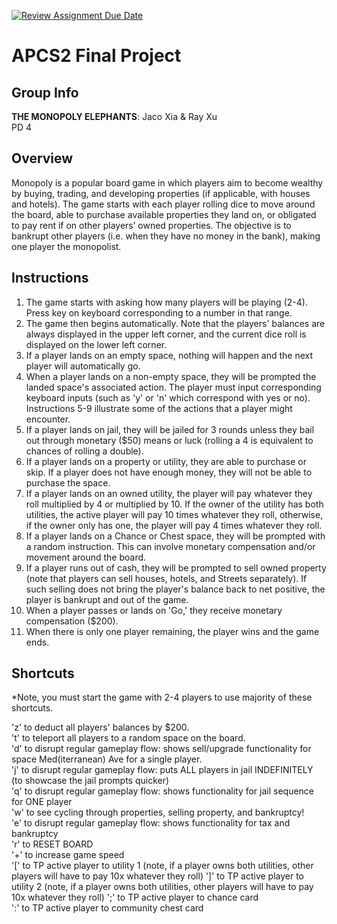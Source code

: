 [![Review Assignment Due Date](https://classroom.github.com/assets/deadline-readme-button-24ddc0f5d75046c5622901739e7c5dd533143b0c8e959d652212380cedb1ea36.svg)](https://classroom.github.com/a/syDSSnTt)
# APCS2 Final Project

## Group Info

**THE MONOPOLY ELEPHANTS**:
Jaco Xia & Ray Xu   
PD 4   

## Overview

Monopoly is a popular board game in which players aim to become wealthy by buying, trading, and developing properties (if applicable, with houses and hotels). The game starts with each player rolling dice to move around the board, able to purchase available properties they land on, or obligated to pay rent if on other players’ owned properties. The objective is to bankrupt other players (i.e. when they have no money in the bank), making one player the monopolist.

## Instructions

1. The game starts with asking how many players will be playing (2-4). Press key on keyboard corresponding to a number in that range.
2. The game then begins automatically. Note that the players' balances are always displayed in the upper left corner, and the current dice roll is displayed on the lower left corner.
3. If a player lands on an empty space, nothing will happen and the next player will automatically go.
4. When a player lands on a non-empty space, they will be prompted the landed space's associated action. The player must input corresponding keyboard inputs (such as 'y' or 'n' which correspond with yes or no). Instructions 5-9 illustrate some of the actions that a player might encounter. 
5. If a player lands on jail, they will be jailed for 3 rounds unless they bail out through monetary ($50) means or luck (rolling a 4 is equivalent to chances of rolling a double).
6. If a player lands on a property or utility, they are able to purchase or skip. If a player does not have enough money, they will not be able to purchase the space.
7. If a player lands on an owned utility, the player will pay whatever they roll multiplied by 4 or multiplied by 10. If the owner of the utility has both utilities, the active player will pay 10 times whatever they roll, otherwise, if the owner only has one, the player will pay 4 times whatever they roll.  
8. If a player lands on a Chance or Chest space, they will be prompted with a random instruction. This can involve monetary compensation and/or movement around the board.
9. If a player runs out of cash, they will be prompted to sell owned property (note that players can sell houses, hotels, and Streets separately). If such selling does not bring the player's balance back to net positive, the player is bankrupt and out of the game.
10. When a player passes or lands on 'Go,' they receive monetary compensation ($200).
11. When there is only one player remaining, the player wins and the game ends.



## Shortcuts

*Note, you must start the game with 2-4 players to use majority of these shortcuts.

'z' to deduct all players' balances by $200.  
't' to teleport all players to a random space on the board.   
'd' to disrupt regular gameplay flow: shows sell/upgrade functionality for space Med(iterranean) Ave for a single player.   
'j' to disrupt regular gameplay flow: puts ALL players in jail INDEFINITELY (to showcase the jail prompts quicker)   
'q' to disrupt regular gameplay flow: shows functionality for jail sequence for ONE player  
'w' to see cycling through properties, selling property, and bankruptcy!  
'e' to disrupt regular gameplay flow: shows functionality for tax and bankruptcy  
'r' to RESET BOARD  
'+' to increase game speed  
'[' to TP active player to utility 1  (note, if a player owns both utilities, other players will have to pay 10x whatever they roll)
']' to TP active player to utility 2  (note, if a player owns both utilities, other players will have to pay 10x whatever they roll)
';' to TP active player to chance card  
':' to TP active player to community chest card  
